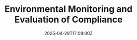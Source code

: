 ---
title: Environmental Monitoring and Evaluation of Compliance
linkTitle: Environmental Monitoring and Evaluation of Compliance
date: '2025-04-29T17:09:00Z'
weight: 1
description: No content
draft: false
ref: environmental-monitoring-and-evaluation-of-compliance
---